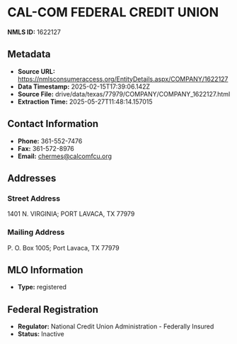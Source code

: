 # CAL-COM FEDERAL CREDIT UNION

**NMLS ID:** 1622127

## Metadata
- **Source URL:** https://nmlsconsumeraccess.org/EntityDetails.aspx/COMPANY/1622127
- **Data Timestamp:** 2025-02-15T17:39:06.142Z
- **Source File:** drive/data/texas/77979/COMPANY/COMPANY_1622127.html
- **Extraction Time:** 2025-05-27T11:48:14.157015

## Contact Information
- **Phone:** 361-552-7476
- **Fax:** 361-572-8976
- **Email:** chermes@calcomfcu.org

## Addresses
### Street Address
1401 N. VIRGINIA; PORT LAVACA, TX 77979

### Mailing Address
P. O. Box 1005; Port Lavaca, TX 77979

## MLO Information
- **Type:** registered

## Federal Registration
- **Regulator:** National Credit Union Administration - Federally Insured
- **Status:** Inactive

